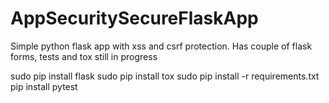 # AppSecuritySecureFlaskApp
Simple python flask app with xss and csrf protection.
Has couple of flask forms,
tests and tox still in progress


sudo pip install flask
sudo pip install tox
sudo pip install -r requirements.txt
pip install pytest
